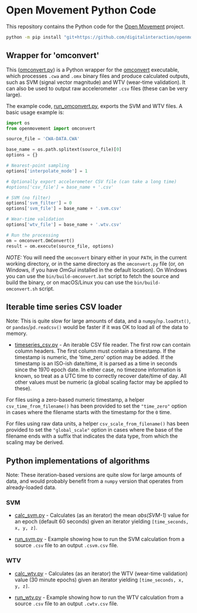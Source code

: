 # Open Movement Python Code

This repository contains the Python code for the [Open Movement](https://openmovement.dev) project.

```bash
python -m pip install "git+https://github.com/digitalinteraction/openmovement-python.git#egg=openmovement"
```


## Wrapper for 'omconvert'

This ([omconvert.py](src/openmovement/omconvert.py)) is a Python wrapper for the [omconvert](https://github.com/digitalinteraction/omconvert) executable, which processes `.cwa` and `.omx` binary files and produce calculated outputs, such as SVM (signal vector magnitude) and WTV (wear-time validation).  It can also be used to output raw accelerometer `.csv` files (these can be very large).

The example code, [run_omconvert.py](src/run_omconvert.py), exports the SVM and WTV files.  A basic usage example is:

```python
import os
from openmovement import omconvert

source_file = 'CWA-DATA.CWA'

base_name = os.path.splitext(source_file)[0]
options = {}

# Nearest-point sampling
options['interpolate_mode'] = 1

# Optionally export accelerometer CSV file (can take a long time)
#options['csv_file'] = base_name + '.csv'

# SVM (no filter)
options['svm_filter'] = 0
options['svm_file'] = base_name + '.svm.csv'

# Wear-time validation
options['wtv_file'] = base_name + '.wtv.csv'

# Run the processing
om = omconvert.OmConvert()
result = om.execute(source_file, options)
```

*NOTE:* You will need the `omconvert` binary either in your `PATH`, in the current working directory, or in the same directory as the `omconvert.py` file (or, on Windows, if you have *OmGui* installed in the default location).  On Windows you can use the `bin/build-omconvert.bat` script to fetch the source and build the binary, or on macOS/Linux you can use the `bin/build-omconvert.sh` script. 


## Iterable time series CSV loader

Note: This is quite slow for large amounts of data, and a `numpy`/`np.loadtxt()`, or `pandas`/`pd.readcsv()` would be faster if it was OK to load all of the data to memory.

* [timeseries_csv.py](src/openmovement/timeseries_csv.py) - An iterable CSV file reader.  The first row can contain column headers.  The first column must contain a timestamp.  If the timestamp is numeric, the 'time_zero' option may be added.  If the timestamp is an ISO-ish date/time, it is parsed as a time in seconds since the 1970 epoch date.  In either case, no timezone information is known, so treat as a UTC time to correctly recover date/time of day.  All other values must be numeric (a global scaling factor may be applied to these).

For files using a zero-based numeric timestamp, a helper `csv_time_from_filename()` has been provided to set the `"time_zero"` option in cases where the filename starts with the timestamp for the `0` time.

For files using raw data units, a helper `csv_scale_from_filename()` has been provided to set the `"global_scale"` option in cases where the base of the filename ends with a suffix that indicates the data type, from which the scaling may be derived.


## Python implementations of algorithms

Note: These iteration-based versions are quite slow for large amounts of data, and would probably benefit from a `numpy` version that operates from already-loaded data.

### SVM

* [calc_svm.py](src/openmovement/calc_svm.py) - Calculates (as an iterator) the mean *abs(SVM-1)* value for an epoch (default 60 seconds) given an iterator yielding `[time_seconds, x, y, z]`.

* [run_svm.py](src/openmovement/run_svm.py) - Example showing how to run the SVM calculation from a source `.csv` file to an output `.csvm.csv` file.

### WTV

* [calc_wtv.py](src/openmovement/calc_svm.py) - Calculates (as an iterator) the WTV (wear-time validation) value (30 minute epochs) given an iterator yielding `[time_seconds, x, y, z]`.

* [run_wtv.py](src/openmovement/run_wtv.py) - Example showing how to run the WTV calculation from a source `.csv` file to an output `.cwtv.csv` file.

